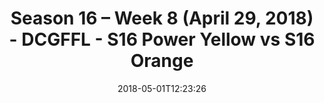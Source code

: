 ---
title: Season 16 – Week 8 (April 29, 2018) - DCGFFL - S16 Power Yellow vs S16 Orange
teams-score:
- team: _teams/s16-power-yellow.md
  score: 18
- team: _teams/s16-orange.md
  score: 34
mvp: CJ, Chris Gillyard
game-ball: Andy Pratt, Ed Cupaioli
season: 16
week: 8
date: '2018-05-01T12:23:26'
pageid: season-16-week-8-april-29-2018-6355-vs-6354
---